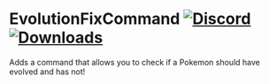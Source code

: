 # EvolutionFixCommand [![Discord](https://img.shields.io/discord/831966641586831431)](https://discord.gg/7vqgtrjDGw) [![Downloads](https://img.shields.io/github/downloads/EnvyWare/EnvyBattleTower/total.svg)](https://github.com/EnvyWare/EnvyBattleTower/releases)
Adds a command that allows you to check if a Pokemon should have evolved and has not!
